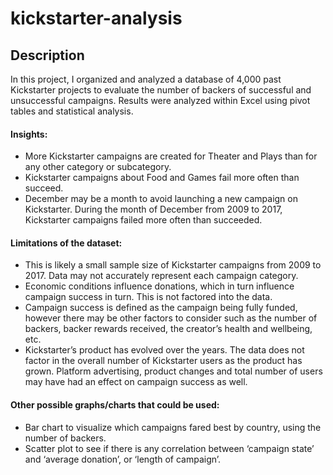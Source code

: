 # kickstarter-analysis

## Description
In this project, I organized and analyzed a database of 4,000 past Kickstarter projects to evaluate the number of backers of successful and unsuccessful campaigns. Results were analyzed within Excel using pivot tables and statistical analysis.

#### Insights:
  * More Kickstarter campaigns are created for Theater and Plays than for any other category or subcategory.
  * Kickstarter campaigns about Food and Games fail more often than succeed. 
  * December may be a month to avoid launching a new campaign on Kickstarter. During the month of December from 2009 to 2017, Kickstarter campaigns failed more often than succeeded.

#### Limitations of the dataset:
  * This is likely a small sample size of Kickstarter campaigns from 2009 to 2017. Data may not accurately represent each campaign category. 
  * Economic conditions influence donations, which in turn influence campaign success in turn. This is not factored into the data.
  * Campaign success is defined as the campaign being fully funded, however there may be other factors to consider such as the number of backers, backer rewards received, the creator’s health and wellbeing, etc.
  * Kickstarter’s product has evolved over the years. The data does not factor in the overall number of Kickstarter users as the product has grown. Platform advertising, product changes and total number of users may have had an effect on campaign success as well. 

#### Other possible graphs/charts that could be used:
  * Bar chart to visualize which campaigns fared best by country, using the number of backers.
  * Scatter plot to see if there is any correlation between ‘campaign state’ and ‘average donation’, or ‘length of campaign’.

